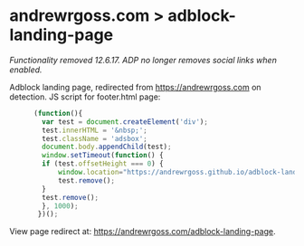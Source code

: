 # andrewrgoss.com > adblock-landing-page

<i>Functionality removed 12.6.17. ADP no longer removes social links when enabled.</i>

Adblock landing page, redirected from https://andrewrgoss.com on detection. JS script for footer.html page:

```javascript
	  (function(){
		var test = document.createElement('div');
		test.innerHTML = '&nbsp;';
		test.className = 'adsbox';
		document.body.appendChild(test);
		window.setTimeout(function() {
		if (test.offsetHeight === 0) {
			window.location="https://andrewrgoss.github.io/adblock-landing-page";
			test.remove();
		}
		test.remove();
		}, 1000);
	   })();
```

View page redirect at: https://andrewrgoss.com/adblock-landing-page.
